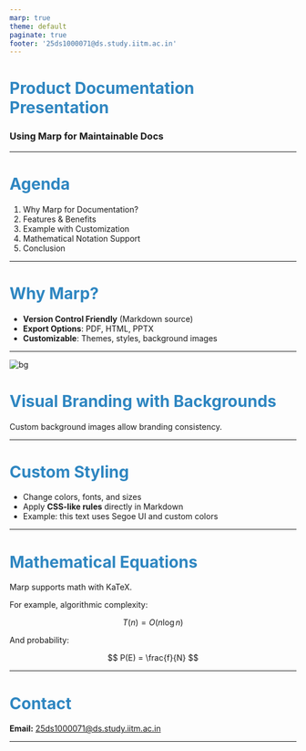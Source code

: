 ```yaml
---
marp: true
theme: default
paginate: true
footer: '25ds1000071@ds.study.iitm.ac.in'
---
```


<!-- size: 16:9 -->
<!-- header: 'Product Docs · Marp' -->

<!-- Custom Theme Specification -->
<style>
section {
  font-family: 'Segoe UI', sans-serif;
  font-size: 20px;
}
h1, h2 {
  color: #2E86C1;
}
footer {
  color: #555;
  font-size: 14px;
}
</style>

# Product Documentation Presentation
### Using Marp for Maintainable Docs

---

# Agenda
1. Why Marp for Documentation?
2. Features & Benefits
3. Example with Customization
4. Mathematical Notation Support
5. Conclusion

---

# Why Marp?

- **Version Control Friendly** (Markdown source)
- **Export Options**: PDF, HTML, PPTX
- **Customizable**: Themes, styles, background images

---
<!-- _class: lead -->
<!-- Slide with Background Image -->
![bg](https://marp.app/assets/marp.svg)

# Visual Branding with Backgrounds

Custom background images allow branding consistency.

---

# Custom Styling

- Change colors, fonts, and sizes
- Apply **CSS-like rules** directly in Markdown
- Example: this text uses Segoe UI and custom colors

---

# Mathematical Equations

Marp supports math with KaTeX.

For example, algorithmic complexity:

$$
T(n) = O(n \log n)
$$

And probability:

$$
P(E) = \frac{f}{N}
$$

---

<!-- _paginate: false -->
# Contact

**Email:** 25ds1000071@ds.study.iitm.ac.in

---
